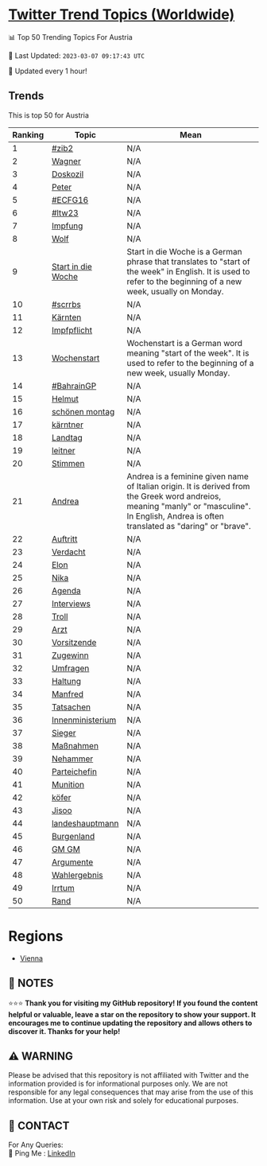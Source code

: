[Twitter Trend Topics (Worldwide)](https://github.com/ErcinDedeoglu/Twitter-Trend-Topics)
==========


📊 Top 50 Trending Topics For Austria

📆 Last Updated: `2023-03-07 09:17:43 UTC`

🔧 Updated every 1 hour!


## Trends

This is top 50 for Austria

| Ranking | Topic | Mean |
| ------- | ------------ | ------------ |
| 1 | [#zib2](http://twitter.com/search?q=%23zib2) | N/A |
| 2 | [Wagner](http://twitter.com/search?q=Wagner) | N/A |
| 3 | [Doskozil](http://twitter.com/search?q=Doskozil) | N/A |
| 4 | [Peter](http://twitter.com/search?q=Peter) | N/A |
| 5 | [#ECFG16](http://twitter.com/search?q=%23ECFG16) | N/A |
| 6 | [#ltw23](http://twitter.com/search?q=%23ltw23) | N/A |
| 7 | [Impfung](http://twitter.com/search?q=Impfung) | N/A |
| 8 | [Wolf](http://twitter.com/search?q=Wolf) | N/A |
| 9 | [Start in die Woche](http://twitter.com/search?q=Start+in+die+Woche) | Start in die Woche is a German phrase that translates to "start of the week" in English. It is used to refer to the beginning of a new week, usually on Monday. |
| 10 | [#scrrbs](http://twitter.com/search?q=%23scrrbs) | N/A |
| 11 | [Kärnten](http://twitter.com/search?q=K%c3%a4rnten) | N/A |
| 12 | [Impfpflicht](http://twitter.com/search?q=Impfpflicht) | N/A |
| 13 | [Wochenstart](http://twitter.com/search?q=Wochenstart) | Wochenstart is a German word meaning "start of the week". It is used to refer to the beginning of a new week, usually Monday. |
| 14 | [#BahrainGP](http://twitter.com/search?q=%23BahrainGP) | N/A |
| 15 | [Helmut](http://twitter.com/search?q=Helmut) | N/A |
| 16 | [schönen montag](http://twitter.com/search?q=sch%c3%b6nen+montag) | N/A |
| 17 | [kärntner](http://twitter.com/search?q=k%c3%a4rntner) | N/A |
| 18 | [Landtag](http://twitter.com/search?q=Landtag) | N/A |
| 19 | [leitner](http://twitter.com/search?q=leitner) | N/A |
| 20 | [Stimmen](http://twitter.com/search?q=Stimmen) | N/A |
| 21 | [Andrea](http://twitter.com/search?q=Andrea) | Andrea is a feminine given name of Italian origin. It is derived from the Greek word andreios, meaning "manly" or "masculine". In English, Andrea is often translated as "daring" or "brave". |
| 22 | [Auftritt](http://twitter.com/search?q=Auftritt) | N/A |
| 23 | [Verdacht](http://twitter.com/search?q=Verdacht) | N/A |
| 24 | [Elon](http://twitter.com/search?q=Elon) | N/A |
| 25 | [Nika](http://twitter.com/search?q=Nika) | N/A |
| 26 | [Agenda](http://twitter.com/search?q=Agenda) | N/A |
| 27 | [Interviews](http://twitter.com/search?q=Interviews) | N/A |
| 28 | [Troll](http://twitter.com/search?q=Troll) | N/A |
| 29 | [Arzt](http://twitter.com/search?q=Arzt) | N/A |
| 30 | [Vorsitzende](http://twitter.com/search?q=Vorsitzende) | N/A |
| 31 | [Zugewinn](http://twitter.com/search?q=Zugewinn) | N/A |
| 32 | [Umfragen](http://twitter.com/search?q=Umfragen) | N/A |
| 33 | [Haltung](http://twitter.com/search?q=Haltung) | N/A |
| 34 | [Manfred](http://twitter.com/search?q=Manfred) | N/A |
| 35 | [Tatsachen](http://twitter.com/search?q=Tatsachen) | N/A |
| 36 | [Innenministerium](http://twitter.com/search?q=Innenministerium) | N/A |
| 37 | [Sieger](http://twitter.com/search?q=Sieger) | N/A |
| 38 | [Maßnahmen](http://twitter.com/search?q=Ma%c3%9fnahmen) | N/A |
| 39 | [Nehammer](http://twitter.com/search?q=Nehammer) | N/A |
| 40 | [Parteichefin](http://twitter.com/search?q=Parteichefin) | N/A |
| 41 | [Munition](http://twitter.com/search?q=Munition) | N/A |
| 42 | [köfer](http://twitter.com/search?q=k%c3%b6fer) | N/A |
| 43 | [Jisoo](http://twitter.com/search?q=Jisoo) | N/A |
| 44 | [landeshauptmann](http://twitter.com/search?q=landeshauptmann) | N/A |
| 45 | [Burgenland](http://twitter.com/search?q=Burgenland) | N/A |
| 46 | [GM GM](http://twitter.com/search?q=GM+GM) | N/A |
| 47 | [Argumente](http://twitter.com/search?q=Argumente) | N/A |
| 48 | [Wahlergebnis](http://twitter.com/search?q=Wahlergebnis) | N/A |
| 49 | [Irrtum](http://twitter.com/search?q=Irrtum) | N/A |
| 50 | [Rand](http://twitter.com/search?q=Rand) | N/A |



# Regions

* [Vienna](</Austria/Vienna.md>)



## 📝 NOTES

⭐⭐⭐ **Thank you for visiting my GitHub repository! If you found the content helpful or valuable, leave a star on the repository to show your support. It encourages me to continue updating the repository and allows others to discover it. Thanks for your help!**


## ⚠️ WARNING

Please be advised that this repository is not affiliated with Twitter and the information provided is for informational purposes only. We are not responsible for any legal consequences that may arise from the use of this information. Use at your own risk and solely for educational purposes.


## 📨 CONTACT

 For Any Queries:  
            🏓 Ping Me : [LinkedIn](https://www.linkedin.com/in/ercindedeoglu/)
